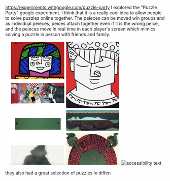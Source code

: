 https://experiments.withgoogle.com/puzzle-party
I explored the "Puzzle Party" google experiment.
I think that it is a really cool idea to allow people to solve puzzles online together. The peieces can be moved win groups and as individual peieces, peices attach together even if it is the wrong peice, and the peieces move in real time in each player's screen which mimics solving a puzzle in person with friends and family. 

<p align="center">
  <img src="https://github.com/Nouf-Alabbasi/fall-2022_connection-lab/blob/main/word_critiques/puzzles.png" width="350" title="hover text">
  <img src="your_relative_path_here_number_2_large_name" width="350" alt="accessibility text">
</p>

they also had a great selection of puzzles in diffen
